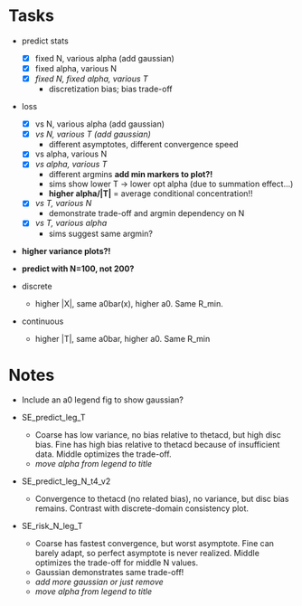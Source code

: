 # Tasks
- predict stats
  - [x] fixed N, various alpha (add gaussian)
  - [x] fixed alpha, various N
  - [x] *fixed N, fixed alpha, various T*
    - discretization bias; bias trade-off
- loss
  - [x] vs N, various alpha (add gaussian)
  - [x] *vs N, various T (add gaussian)*
    - different asymptotes, different convergence speed
  - [x] vs alpha, various N
  - [x] *vs alpha, various T*
    - different argmins **add min markers to plot?!**
    - sims show lower T -> lower opt alpha (due to summation effect...)
    - **higher alpha/|T|** = average conditional concentration!!
  - [x] *vs T, various N*
    - demonstrate trade-off and argmin dependency on N
  - [x] *vs T, various alpha*
    - sims suggest same argmin?


- **higher variance plots?!**
- **predict with N=100, not 200?**

- discrete
  - higher |X|, same a0bar(x), higher a0. Same R_min.
- continuous
  - higher |T|, same a0bar, higher a0. Same R_min


# Notes
- Include an a0 legend fig to show gaussian?
- SE_predict_leg_T
  - Coarse has low variance, no bias relative to thetacd, but high disc bias. Fine has high bias relative to thetacd because of insufficient data. Middle optimizes the trade-off.
  - *move alpha from legend to title*

- SE_predict_leg_N_t4_v2
  - Convergence to thetacd (no related bias), no variance, but disc bias remains. Contrast with discrete-domain consistency plot.

- SE_risk_N_leg_T
  - Coarse has fastest convergence, but worst asymptote. Fine can barely adapt, so perfect asymptote is never realized. Middle optimizes the trade-off for middle N values.
  - Gaussian demonstrates same trade-off!
  - *add more gaussian or just remove*
  - *move alpha from legend to title*

